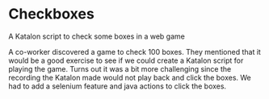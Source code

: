 # Checkboxes
A Katalon script to check some boxes in a web game

A co-worker discovered a game to check 100 boxes.  They mentioned that it would be a good exercise to see if we could create a Katalon script for playing the game.
Turns out it was a bit more challenging since the recording the Katalon made would not play back and click the boxes.
We had to add a selenium feature and java actions to click the boxes.